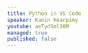 ```yaml
---
title: Python in VS Code
speaker: Kanin Kearpimy
youtube: aeTydSml28M
managed: true
published: false
---
```

